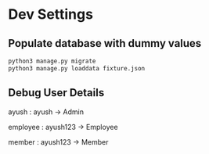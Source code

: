 # Dev Settings

## Populate database with dummy values

```sh
python3 manage.py migrate
python3 manage.py loaddata fixture.json
```

## Debug User Details

ayush : ayush         -> Admin

employee : ayush123   -> Employee

member : ayush123     -> Member
